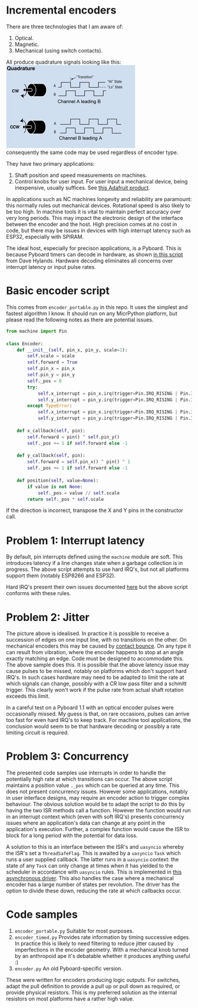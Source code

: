 # Incremental encoders

There are three technologies that I am aware of:
 1. Optical.
 2. Magnetic.
 3. Mechanical (using switch contacts).

All produce quadrature signals looking like this:  
![Image](./quadrature.jpg)  
consequently the same code may be used regardless of encoder type.

They have two primary applications:
 1. Shaft position and speed measurements on machines.
 2. Control knobs for user input. For user input a mechanical device, being
 inexpensive, usually suffices. See [this Adafruit product](https://www.adafruit.com/product/377).

In applications such as NC machines longevity and reliability are paramount:
this normally rules out mechanical devices. Rotational speed is also likely to
be too high. In machine tools it is vital to maintain perfect accuracy over
very long periods. This may impact the electronic design of the interface
between the encoder and the host. High precision comes at no cost in code, but
there may be issues in devices with high interrupt latency such as ESP32,
especially with SPIRAM.

The ideal host, especially for precison applications, is a Pyboard. This is
because Pyboard timers can decode in hardware, as shown 
[in this script](https://github.com/dhylands/upy-examples/blob/master/encoder.py)
from Dave Hylands. Hardware decoding eliminates all concerns over interrupt
latency or input pulse rates.

# Basic encoder script

This comes from `encoder_portable.py` in this repo. It uses the simplest and
fastest algorithm I know. It should run on any MicrPython platform, but please
read the following notes as there are potential issues.

```python
from machine import Pin

class Encoder:
    def __init__(self, pin_x, pin_y, scale=1):
        self.scale = scale
        self.forward = True
        self.pin_x = pin_x
        self.pin_y = pin_y
        self._pos = 0
        try:
            self.x_interrupt = pin_x.irq(trigger=Pin.IRQ_RISING | Pin.IRQ_FALLING, handler=self.x_callback, hard=True)
            self.y_interrupt = pin_y.irq(trigger=Pin.IRQ_RISING | Pin.IRQ_FALLING, handler=self.y_callback, hard=True)
        except TypeError:
            self.x_interrupt = pin_x.irq(trigger=Pin.IRQ_RISING | Pin.IRQ_FALLING, handler=self.x_callback)
            self.y_interrupt = pin_y.irq(trigger=Pin.IRQ_RISING | Pin.IRQ_FALLING, handler=self.y_callback)

    def x_callback(self, pin):
        self.forward = pin() ^ self.pin_y()
        self._pos += 1 if self.forward else -1

    def y_callback(self, pin):
        self.forward = self.pin_x() ^ pin() ^ 1
        self._pos += 1 if self.forward else -1

    def position(self, value=None):
        if value is not None:
            self._pos = value // self.scale
        return self._pos * self.scale
```
If the direction is incorrect, transpose the X and Y pins in the constructor
call.

# Problem 1: Interrupt latency

By default, pin interrupts defined using the `machine` module are soft. This
introduces latency if a line changes state when a garbage collection is in
progress. The above script attempts to use hard IRQ's, but not all platforms
support them (notably ESP8266 and ESP32).

Hard IRQ's present their own issues documented
[here](https://docs.micropython.org/en/latest/reference/isr_rules.html) but
the above script conforms with these rules.

# Problem 2: Jitter

The picture above is idealised. In practice it is possible to receive a
succession of edges on one input line, with no transitions on the other. On
mechanical encoders this may be caused by
[contact bounce](http://www.ganssle.com/debouncing.htm). On any type it can
result from vibration, where the encoder happens to stop at an angle exactly
matching an edge. Code must be designed to accommodate this. The above sample
does this. It is possible that the above latency issue may cause pulses to be
missed, notably on platforms which don't support hard IRQ's. In such cases
hardware may need to be adapted to limit the rate at which signals can change,
possibly with a CR low pass filter and a schmitt trigger. This clearly won't
work if the pulse rate from actual shaft rotation exceeds this limit.

In a careful test on a Pyboard 1.1 with an optical encoder pulses were
occasionally missed. My guess is that, on rare occasions, pulses can arrive too
fast for even hard IRQ's to keep track. For machine tool applications, the
conclusion would seem to be that hardware decoding or possibly a rate limiting
circuit is required.

# Problem 3: Concurrency

The presented code samples use interrupts in order to handle the potentially
high rate at which transitions can occur. The above script maintains a
position value `._pos` which can be queried at any time. This does not present
concurrency issues. However some applications, notably in user interface
designs, may require an encoder action to trigger complex behaviour. The
obvious solution would be to adapt the script to do this by having the two ISR
methods call a function. However the function would run in an interrupt context
which (even with soft IRQ's) presents concurrency issues where an application's
data can change at any point in the application's execution. Further, a complex
function would cause the ISR to block for a long period with the potential for
data loss.

A solution to this is an interface between the ISR's and `uasyncio` whereby the
ISR's set a `ThreadSafeFlag`. This is awaited by a `uasyncio` `Task` which runs
a user supplied callback. The latter runs in a `uasyncio` context: the state of
any `Task` can only change at times when it has yielded to the scheduler in
accordance with `uasyncio` rules. This is implemented in
[this asynchronous driver](https://github.com/peterhinch/micropython-async/blob/master/v3/docs/DRIVERS.md#6-quadrature-encoders).
This also handles the case where a mechanical encoder has a large number of
states per revolution. The driver has the option to divide these down, reducing
the rate at which callbacks occur.

# Code samples

 1. `encoder_portable.py` Suitable for most purposes.
 2. `encoder_timed.py` Provides rate information by timing successive edges. In
 practice this is likely to need filtering to reduce jitter caused by
 imperfections in the encoder geometry. With a mechanical knob turned by an
 anthropoid ape it's debatable whether it produces anything useful :)
 3. `encoder.py` An old Pyboard-specific version.

These were written for encoders producing logic outputs. For switches, adapt
the pull definition to provide a pull up or pull down as required, or provide
physical resistors. This is my preferred solution as the internal resistors on
most platforms have a rather high value.
